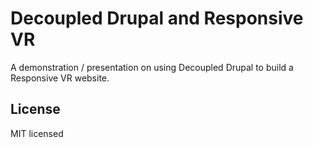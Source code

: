 # Decoupled Drupal and Responsive VR

A demonstration / presentation on using Decoupled Drupal to build a Responsive VR website.



## License

MIT licensed 
